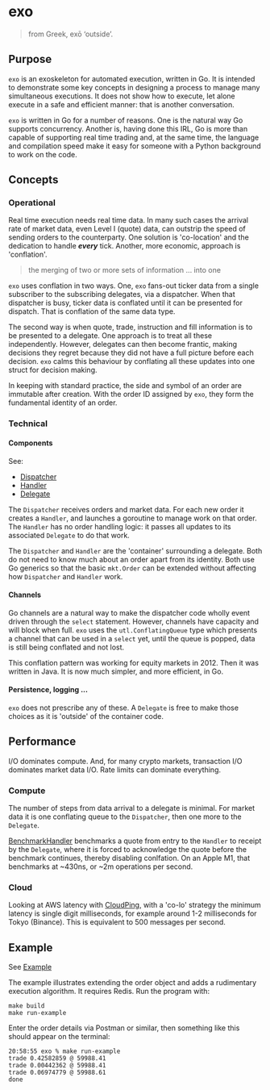 # exo

> from Greek, exō ‘outside’.

## Purpose

`exo` is an exoskeleton for automated execution, written in Go. It is intended to demonstrate some key concepts in designing a process to manage many simultaneous executions. It does not show how to execute, let alone execute in a safe and efficient manner: that is another conversation.

`exo` is written in Go for a number of reasons. One is the natural way Go supports concurrency. Another is, having done this IRL, Go is more than capable of supporting real time trading and, at the same time, the language and compilation speed make it easy for someone with a Python background to work on the code.

## Concepts

### Operational

Real time execution needs real time data. In many such cases the arrival rate of market data, even Level I (quote) data, can outstrip the speed of sending orders to the counterparty. One solution is 'co-location' and the dedication to handle ***every*** tick. Another, more economic, approach is 'conflation'.

> the merging of two or more sets of information ... into one

`exo` uses conflation in two ways. One, `exo` fans-out ticker data from a single subscriber to the subscribing delegates, via a dispatcher. When that dispatcher is busy, ticker data is conflated until it can be presented for dispatch. That is conflation of the same data type.

The second way is when quote, trade, instruction and fill information is to be presented to a delegate. One approach is to treat all these independently. However, delegates can then become frantic, making decisions they regret because they did not have a full picture before each decision. `exo` calms this behaviour by conflating all these updates into one struct for decision making.

In keeping with standard practice, the side and symbol of an order are immutable after creation. With the order ID assigned by `exo`, they form the fundamental identity of an order.

### Technical

#### Components

See:
- [Dispatcher](run/dispatcher.go)
- [Handler](run/handler.go)
- [Delegate](run/delegate.go)

The `Dispatcher` receives orders and market data. For each new order it creates a `Handler`, and launches a goroutine to manage work on that order. The `Handler` has no order handling logic: it passes all updates to its associated `Delegate` to do that work.

The `Dispatcher` and `Handler` are the 'container' surrounding a delegate. Both do not need to know much about an order apart from its identity. Both use Go generics so that the basic `mkt.Order` can be extended without affecting how `Dispatcher` and `Handler` work.

#### Channels

Go channels are a natural way to make the dispatcher code wholly event driven through the `select` statement. However, channels have capacity and will block when full. `exo` uses the `utl.ConflatingQueue` type which presents a channel that can be used in a `select` yet, until the queue is popped, data is still being conflated and not lost.

This conflation pattern was working for equity markets in 2012. Then it was written in Java. It is now much simpler, and more efficient, in Go.

#### Persistence, logging ...

`exo` does not prescribe any of these. A `Delegate` is free to make those choices as it is 'outside' of the container code.

## Performance

I/O dominates compute. And, for many crypto markets, transaction I/O dominates market data I/O. Rate limits can dominate everything.

### Compute

The number of steps from data arrival to a delegate is minimal. For market data it is one conflating queue to the `Dispatcher`, then one more to the `Delegate`.

[BenchmarkHandler](run/order-process_test.go) benchmarks a quote from entry to the `Handler` to receipt by the `Delegate`, where it is forced to acknowledge the quote before the benchmark continues, thereby disabling conlfation. On an Apple M1, that benchmarks at ~430ns, or ~2m operations per second.

### Cloud

Looking at AWS latency with [CloudPing](https://www.cloudping.co/grid), with a 'co-lo' strategy the minimum latency is single digit milliseconds, for example around 1-2 milliseconds for Tokyo (Binance). This is equivalent to 500 messages per second.

## Example

See [Example](cmd/example/main.go)

The example illustrates extending the order object and adds a rudimentary execution algorithm. It requires Redis. Run the program with:
```
make build
make run-example
```
Enter the order details via Postman or similar, then something like this should appear on the terminal:
```
20:58:55 exo % make run-example
trade 0.42582859 @ 59988.41
trade 0.00442362 @ 59988.41
trade 0.06974779 @ 59988.61
done
```
